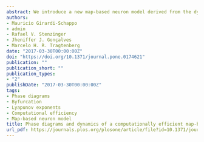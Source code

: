 ```yaml
---
abstract: We introduce a new map-based neuron model derived from the dynamical perceptron family that has the best compromise between computational efficiency, analytical tractability, reduced parameter space and many dynamical behaviors. We calculate bifurcation and phase diagrams analytically and computationally that underpins a rich repertoire of autonomous and excitable dynamical behaviors. We report the existence of a new regime of cardiac spikes corresponding to nonchaotic aperiodic behavior. We compare the features of our model to standard neuron models currently available in the literature.
authors:
- Mauricio Girardi-Schappo
- admin
- Rafael V. Stenzinger
- Jheniffer J. Gonçalves
- Marcelo H. R. Tragtenberg
date: "2017-03-30T00:00:00Z"
doi: "https://doi.org/10.1371/journal.pone.0174621"
publication: ""
publication_short: ""
publication_types:
- "2"
publishDate: "2017-03-30T00:00:00Z"
tags:
- Phase diagrams
- Byfurcation
- Lyapunov exponents
- Computational efficiency
- Map-based neuron model
title: Phase diagrams and dynamics of a computationally efficient map-based neuron model
url_pdf: https://journals.plos.org/plosone/article/file?id=10.1371/journal.pone.0174621&type=printable
---
```

